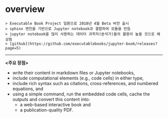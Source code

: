 # overview

```{note}
> Executable Book Project 일환으로 2018년 4월 Beta 버전 출시  
> sphinx 엔진을 기반으로 Jupyter notebook과 결합하여 모듈을 만듬  
> jupyter notebook을 많이 사용하는 데이터 과학자(분석가)들의 활용이 높을 것으로 예상됨
> [github](https://github.com/executablebooks/jupyter-book/releases?page=5)  
```
-------

**<주요 장점>**
- write their content in markdown files or Jupyter notebooks,
- include computational elements (e.g., code cells) in either type,
- include rich syntax such as citations, cross-references, and numbered equations, and
- using a simple command, run the embedded code cells, cache the outputs and convert this content into:
    - a web-based interactive book and
    - a publication-quality PDF.
